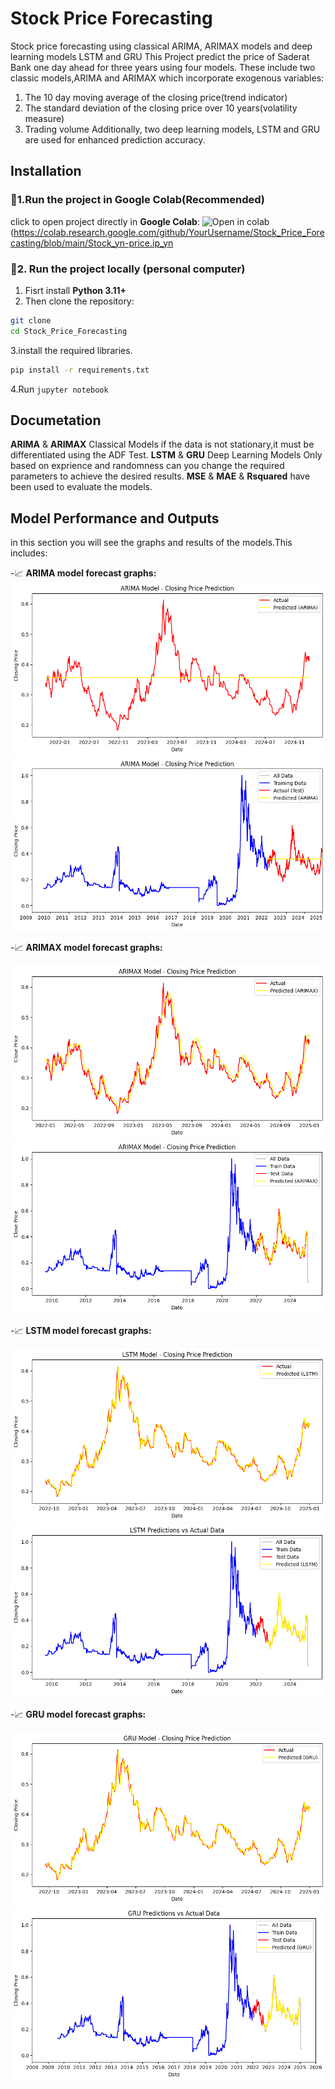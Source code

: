 # Stock Price Forecasting

Stock price forecasting using classical ARIMA, ARIMAX models and deep learning models LSTM and GRU
This Project predict the price of Saderat Bank one day ahead for three years
using four models. These include two classic models,ARIMA and ARIMAX which incorporate exogenous variables:
1.  The 10 day moving average of the closing price(trend indicator)
2.  The standard deviation of the closing price over 10 years(volatility measure)
3.  Trading volume
Additionally, two deep learning models, LSTM and GRU are used for enhanced prediction accuracy.

## Installation
### 🔹1.Run the project in Google Colab(Recommended)
click to open project directly in **Google Colab**:
![Open in colab](https://img.shields.io/badge/Open%20in-%20colab-yellow?logo=googlecolab)
 (https://colab.research.google.com/github/YourUsername/Stock_Price_Forecasting/blob/main/Stock_yn-price.ip_yn
### 🔹2. Run the project locally (personal computer)
1. Fisrt install **Python 3.11+**
2. Then clone the repository:
```bash
git clone
cd Stock_Price_Forecasting
```
3.install the required libraries.
```bash
pip install -r requirements.txt
```
4.Run `jupyter notebook`
## Documetation
**ARIMA** & **ARIMAX** Classical Models
if the data is not stationary,it must be differentiated using the ADF Test.
**LSTM** & **GRU** Deep Learning Models
Only based on exprience and randomness can you change the required parameters to achieve the desired results.
**MSE** & **MAE** & **Rsquared** have been used to evaluate the models.

## Model Performance and Outputs
in this section you will see the graphs and results of the models.This includes:

-📈 **ARIMA model forecast graphs:**
![ARIMA_Resut1](OUTPUTS/ARIMA1.png)
![ARIMA_Resut1](OUTPUTS/ARIMA2.png)

-📈 **ARIMAX model forecast graphs:**

![ARIMAX_Resut1](OUTPUTS/ARIMAX1.png)
![ARIMAX_Resut2](OUTPUTS/ARIMAX2.png)

-📈 **LSTM model forecast graphs:**

![LSTM_Resut1](OUTPUTS/LSTM1.png)
![LSTM_Resut2](OUTPUTS/LSTM2.png)

-📈 **GRU model forecast graphs:**

![GRU_Resut1](OUTPUTS/GRU1.png)
![GRU_Resut2](OUTPUTS/GRU2.png)












